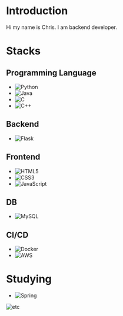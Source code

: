 # Introduction
Hi my name is Chris.
I am backend developer.

# Stacks
  ## Programming Language
  * ![Python](https://img.shields.io/badge/Python-3776AB?style=for-the-badge&logo=python&logoColor=white)
  * ![Java](https://img.shields.io/badge/Java-007396?style=for-the-badge&logo=java&logoColor=white)
  * ![C](https://img.shields.io/badge/C-A8B9CC?style=for-the-badge&logo=c&logoColor=white)
  * ![C++](https://img.shields.io/badge/C++-00599C?style=for-the-badge&logo=c%2B%2B&logoColor=white)
  ## Backend
  *  ![Flask](https://img.shields.io/badge/Flask-000000?style=for-the-badge&logo=flask&logoColor=white)
  ## Frontend
  * ![HTML5](https://img.shields.io/badge/HTML5-E34F26?style=for-the-badge&logo=html5&logoColor=white)
  * ![CSS3](https://img.shields.io/badge/CSS3-1572B6?style=for-the-badge&logo=css3&logoColor=white)
  * ![JavaScript](https://img.shields.io/badge/JavaScript-F7DF1E?style=for-the-badge&logo=javascript&logoColor=black)
  ## DB
  * ![MySQL](https://img.shields.io/badge/MySQL-4479A1?style=for-the-badge&logo=mysql&logoColor=white)
  ## CI/CD
  * ![Docker](https://img.shields.io/badge/Docker-2496ED?style=for-the-badge&logo=docker&logoColor=white)
  * ![AWS](https://img.shields.io/badge/AWS-232F3E?style=for-the-badge&logo=amazon-aws&logoColor=white)

# Studying
  * ![Spring](https://img.shields.io/badge/Spring-6DB33F?style=for-the-badge&logo=spring&logoColor=white)

![etc](https://c4.wallpaperflare.com/wallpaper/13/629/235/anime-studio-ghibli-karigurashi-no-arrietty-house-wallpaper-preview.jpg)

<!--
**kyuris01/kyuris01** is a ✨ _special_ ✨ repository because its `README.md` (this file) appears on your GitHub profile.

Here are some ideas to get you started:

- 🔭 I’m currently working on ...
- 🌱 I’m currently learning ...
- 👯 I’m looking to collaborate on ...
- 🤔 I’m looking for help with ...
- 💬 Ask me about ...
- 📫 How to reach me: ...
- 😄 Pronouns: ...
- ⚡ Fun fact: ...
-->
